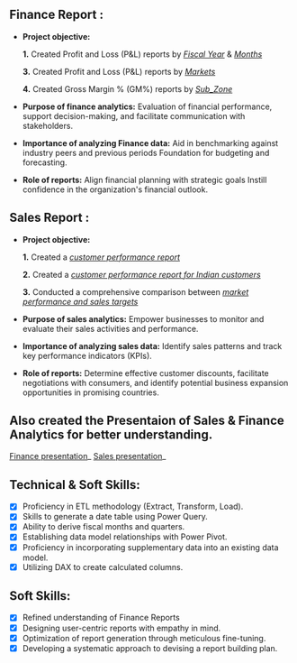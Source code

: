 ## Finance Report :

- **Project objective:** 

    **1.** Created Profit and Loss (P&L) reports by _[Fiscal Year](https://github.com/SA-Haque/Excel-Sales-and-Finance-Analytics/blob/main/%5B1%5D%20P%20%26%20L%20BY%20YEAR.pdf)_ & _[Months](https://github.com/SA-Haque/Excel-Sales-and-Finance-Analytics/blob/main/%5B2%5D%20P%20%26%20L%20BY%20MONTH.pdf)_ 

    **3.** Created Profit and Loss (P&L) reports by _[Markets](https://github.com/SA-Haque/Excel-Sales-and-Finance-Analytics/blob/main/%5B3%5D%20P%20%26%20L%20FOR%20MARKETS.pdf)_

    **4.** Created Gross Margin % (GM%) reports by _[Sub_Zone](https://github.com/SA-Haque/Excel-Sales-and-Finance-Analytics/blob/main/%5B4%5D%20GM%20%25%20BY%20QUARTERS%20(%20Sub_Zone).pdf)_


  

- **Purpose of finance analytics:** Evaluation of financial performance, support decision-making, and facilitate communication with stakeholders.

- **Importance of analyzing Finance data:** Aid in benchmarking against industry peers and previous periods Foundation for budgeting and forecasting.

- **Role of reports:** Align financial planning with strategic goals Instill confidence in the organization's financial outlook.

## Sales Report :


- **Project objective:** 

    **1.** Created a _[customer performance report](https://github.com/SA-Haque/Excel-Sales-and-Finance-Analytics/blob/main/%5B7%5D%20Customer%20performance%20report.pdf)_

    **2.** Created a _[customer performance report for Indian customers](https://github.com/SA-Haque/Excel-Sales-and-Finance-Analytics/blob/main/%5B8%5D%20INDIA%20customer%20performance%20report.pdf)_

    **3.** Conducted a comprehensive comparison between _[market performance and sales targets](https://github.com/SA-Haque/Excel-Sales-and-Finance-Analytics/blob/main/%5B9%5D%20Market%20Performance%20vs%20Target.pdf)_

- **Purpose of sales analytics:** Empower businesses to monitor and evaluate their sales activities and performance.

- **Importance of analyzing sales data:** Identify sales patterns and track key performance indicators (KPIs).

- **Role of reports:** Determine effective customer discounts, facilitate negotiations with consumers, and identify potential business expansion opportunities in promising countries.


## Also created the Presentaion of Sales & Finance Analytics for better understanding.

[Finance presentation](https://github.com/SA-Haque/Excel-Sales-and-Finance-Analytics/blob/main/%5B6%5D%20Finance%20Presentation.pdf)_
[Sales presentation](https://github.com/SA-Haque/Excel-Sales-and-Finance-Analytics/blob/main/%5B10%5D%20Sales%20Presentation.pdf)_



## Technical & Soft Skills:
- [x]	Proficiency in ETL methodology (Extract, Transform, Load).
- [x]	Skills to generate a date table using Power Query.
- [x]	Ability to derive fiscal months and quarters.
- [x]	Establishing data model relationships with Power Pivot.
- [x]	Proficiency in incorporating supplementary data into an existing data model.
- [x]	Utilizing DAX to create calculated columns.

## Soft Skills:
- [x]	Refined understanding of Finance Reports
- [x]	Designing user-centric reports with empathy in mind.
- [x]	Optimization of report generation through meticulous fine-tuning.
- [x]	Developing a systematic approach to devising a report building plan.
